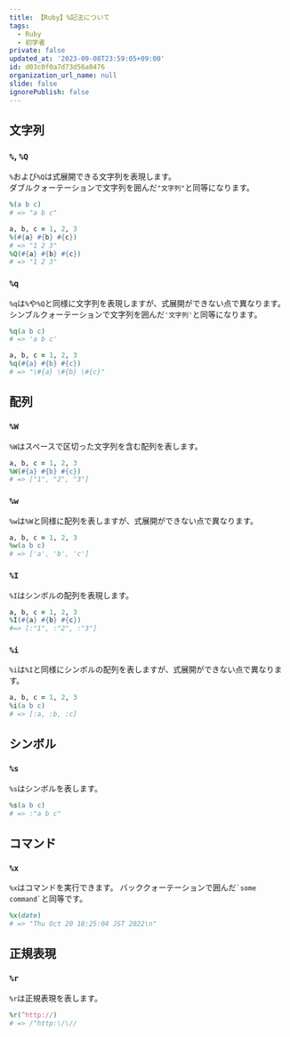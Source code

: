 ```yaml
---
title: 【Ruby】%記法について
tags:
  - Ruby
  - 初学者
private: false
updated_at: '2023-09-08T23:59:05+09:00'
id: d03c0f0a7d73d56a0476
organization_url_name: null
slide: false
ignorePublish: false
---
```


## 文字列

### `%`, `%Q`

`%`および`%Q`は式展開できる文字列を表現します。  
ダブルクォーテーションで文字列を囲んだ`"文字列"`と同等になります。  

```ruby
%(a b c)
# => "a b c"

a, b, c = 1, 2, 3
%(#{a} #{b} #{c})
# => "1 2 3"
%Q(#{a} #{b} #{c})
# => "1 2 3" 
```

### `%q`

`%q`は`%`や`%Q`と同様に文字列を表現しますが、式展開ができない点で異なります。  
シンブルクォーテーションで文字列を囲んだ`'文字列'`と同等になります。  

```ruby
%q(a b c)
# => 'a b c'

a, b, c = 1, 2, 3
%q(#{a} #{b} #{c})
# => "\#{a} \#{b} \#{c}"
```

## 配列

### `%W`

`%W`はスペースで区切った文字列を含む配列を表します。  

```ruby
a, b, c = 1, 2, 3
%W(#{a} #{b} #{c})
# => ["1", "2", "3"]
```

### `%w`

`%w`は`%W`と同様に配列を表しますが、式展開ができない点で異なります。  

```ruby
a, b, c = 1, 2, 3
%w(a b c)
# => ['a', 'b', 'c']
```

### `%I`

`%I`はシンボルの配列を表現します。  

```ruby
a, b, c = 1, 2, 3
%I(#{a} #{b} #{c})
#=> [:"1", :"2", :"3"]
```

### `%i`

`%i`は`%I`と同様にシンボルの配列を表しますが、式展開ができない点で異なります。

```ruby
a, b, c = 1, 2, 3
%i(a b c)
# => [:a, :b, :c]
```

## シンボル

### `%s`

`%s`はシンボルを表します。

```ruby
%s(a b c)
# => :"a b c"
```

## コマンド

### `%x`

`%x`はコマンドを実行できます。
バッククォーテーションで囲んだ`` `some command` ``と同等です。

```ruby
%x(date)
# => "Thu Oct 20 18:25:04 JST 2022\n"
```

## 正規表現

### `%r`

`%r`は正規表現を表します。

```ruby
%r(^http://)
# => /^http:\/\//
```
